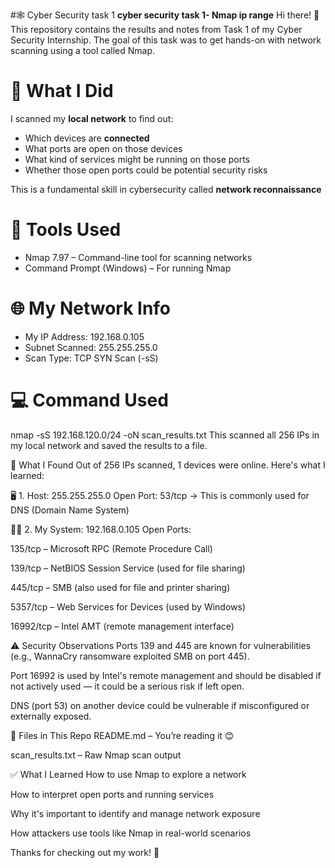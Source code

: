 #🕸️ Cyber Security task 1 
__cyber security task 1- Nmap ip range__
Hi there! 👋
This repository contains the results and notes from Task 1 of my Cyber Security Internship. The goal of this task was to get hands-on with network scanning using a tool called Nmap.
# 🤔 What I Did
I scanned my __local network__ to find out:

* Which devices are __connected__
* What ports are open on those devices
* What kind of services might be running on those ports
* Whether those open ports could be potential security risks
  
This is a fundamental skill in cybersecurity called __network reconnaissance__
# 🔧 Tools Used
* Nmap 7.97 – Command-line tool for scanning networks
* Command Prompt (Windows) – For running Nmap
# 🌐 My Network Info
* My IP Address: 192.168.0.105
* Subnet Scanned: 255.255.255.0
* Scan Type: TCP SYN Scan (-sS)
# 💻 Command Used
nmap -sS 192.168.120.0/24 -oN scan_results.txt
This scanned all 256 IPs in my local network and saved the results to a file.

📄 What I Found
Out of 256 IPs scanned, 1 devices were online. Here's what I learned:

🖥️ 1. Host: 255.255.255.0
Open Port: 53/tcp → This is commonly used for DNS (Domain Name System)

🧑‍💻 2. My System: 192.168.0.105
Open Ports:

135/tcp – Microsoft RPC (Remote Procedure Call)

139/tcp – NetBIOS Session Service (used for file sharing)

445/tcp – SMB (also used for file and printer sharing)

5357/tcp – Web Services for Devices (used by Windows)

16992/tcp – Intel AMT (remote management interface)

⚠️ Security Observations
Ports 139 and 445 are known for vulnerabilities (e.g., WannaCry ransomware exploited SMB on port 445).

Port 16992 is used by Intel's remote management and should be disabled if not actively used — it could be a serious risk if left open.

DNS (port 53) on another device could be vulnerable if misconfigured or externally exposed.

📁 Files in This Repo
README.md – You’re reading it 😊

scan_results.txt – Raw Nmap scan output

✅ What I Learned
How to use Nmap to explore a network

How to interpret open ports and running services

Why it's important to identify and manage network exposure

How attackers use tools like Nmap in real-world scenarios

Thanks for checking out my work! 🙌
